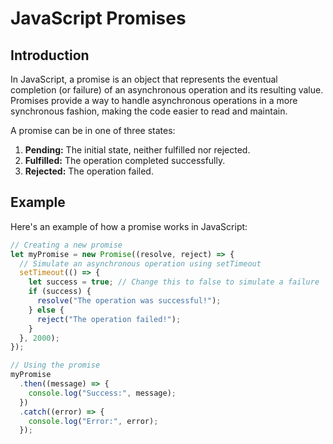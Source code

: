 # JavaScript Promises

## Introduction

In JavaScript, a promise is an object that represents the eventual completion (or failure) of an asynchronous operation and its resulting value. Promises provide a way to handle asynchronous operations in a more synchronous fashion, making the code easier to read and maintain.

A promise can be in one of three states:

1. **Pending:** The initial state, neither fulfilled nor rejected.
2. **Fulfilled:** The operation completed successfully.
3. **Rejected:** The operation failed.

## Example

Here's an example of how a promise works in JavaScript:

```javascript
// Creating a new promise
let myPromise = new Promise((resolve, reject) => {
  // Simulate an asynchronous operation using setTimeout
  setTimeout(() => {
    let success = true; // Change this to false to simulate a failure
    if (success) {
      resolve("The operation was successful!");
    } else {
      reject("The operation failed!");
    }
  }, 2000);
});

// Using the promise
myPromise
  .then((message) => {
    console.log("Success:", message);
  })
  .catch((error) => {
    console.log("Error:", error);
  });
